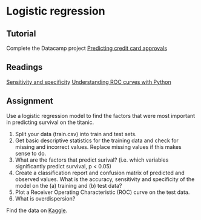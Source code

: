 # Logistic regression

## Tutorial
Complete the Datacamp project [Predicting credit card approvals](https://www.datacamp.com/projects/558)

## Readings
[Sensitivity and specificity](https://en.wikipedia.org/wiki/Sensitivity_and_specificity)
[Understanding ROC curves with Python](https://stackabuse.com/understanding-roc-curves-with-python/ )

## Assignment

Use a logistic regression model to find the factors that were most important in predicting survival on the titanic.

1. Split your data (train.csv) into train and test sets.
2. Get basic descriptive statistics for the training data and check for missing and incorrect values. Replace missing values if this makes sense to do.
3. What are the factors that predict surival? (i.e. which variables significantly predict survival, p < 0.05)
4. Create a classification report and confusion matrix of predicted and observed values. What is the accuracy, sensitivity and specificity of the model on the (a) training and (b) test data?
5. Plot a Receiver Operating Characteristic (ROC) curve on the test data.
5. What is overdispersion?


Find the data on [Kaggle](https://www.kaggle.com/biswajee/titanic-dataset/data).
